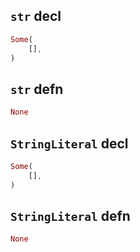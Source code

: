 ## `str` decl

```rust
Some(
    [],
)
```

## `str` defn

```rust
None
```

## `StringLiteral` decl

```rust
Some(
    [],
)
```

## `StringLiteral` defn

```rust
None
```
